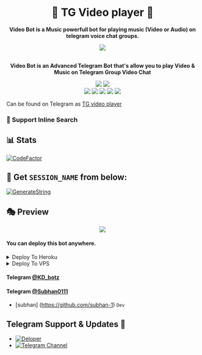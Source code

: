 <h1 align = "center"> 🎵 TG Video player 🎵 </h1>

<p align="center"><b> Video Bot is a Music powerfull bot for playing music (Video or Audio) on telegram voice chat groups. </b></p>


<p align="center"><a href="https://t.me/lisaSupportChat"><img src="https://telegra.ph/file/d0a829e82b13c9d91c257.jpg"></a></p>
<p align="center">
    <br><b>Video Bot is an Advanced Telegram Bot that's allow you to play Video & Music on Telegram Group Video Chat</b><br>
</p>
<p align="center">
    <a href="https://www.python.org/" alt="made-with-python"> <img src="https://img.shields.io/badge/Made%20with-Python-black.svg?style=flat-square&logo=python&logoColor=blue&color=red" /></a>
    <a href="https://github.com/Subhan-1/TG-video-player/graphs/commit-activity" alt="Maintenance"> <img src="https://img.shields.io/badge/Maintained%3F-yes-red.svg?style=flat-square" /></a>
    <a https://github.com/Subhan-1/TG-video-player <img src="https://img.shields.io/codacy/grade/a723cb464d5a4d25be3152b5d71de82d?color=red&logo=codacy&style=flat-square" alt="Codacy" /></a><br>
    <a href="https://github.com/Subhan-1/TG-video-player "> <img src="https://img.shields.io/github/repo-size/Rishabhbhan4/video-Bot?color=red&logo=github&logoColor=blue&style=flat-square" /></a>
    <a href="https://github.com/Subhan-1/TG-video-player/commits/main"> <img src="https://img.shields.io/github/last-commit/Subhan-1/TG-video-player?color=red&logo=github&logoColor=blue&style=flat-square" /></a>
    <a href="https://github.com/Subhan-1/TG-video-player/issues"> <img src="https://img.shields.io/github/issues/Subhan-1/TG-video-player?color=red&logo=github&logoColor=blue&style=flat-square" /></a>
    <a href="https://github.com/Subhan-1/TG-video-player/network/members"> <img src="https://img.shields.io/github/forks/Subhan-1/TG-video-player?color=red&logo=github&logoColor=blue&style=flat-square" /></a>  
    <a href="https://github.com/Subhan-1/TG-video-player/network/members"> <img src="https://img.shields.io/github/stars/Subhan-1/TG-video-player?color=red&logo=github&logoColor=blue&style=flat-square" /></a>  
</p>

Can be found on Telegram as [TG video player](https://t.me/video_player_KDbot)</br>

### 🔎 Support Inline Search

## 📊 Stats
[![CodeFactor](https://www.codefactor.io/repository/github/subhan-1/TG-video-player/badge)](https://www.codefactor.io/repository/github/subhan-1/TG-video-player)

## 🧪 Get `SESSION_NAME` from below:

 [![GenerateString](https://te.legra.ph/file/e63dc76bc56a39f3383ab.jpg)](https://replit.com/@Rishabhbhan5/Rishabh-String-Session#main.py)


## 🎭 Preview
<p align="center">
  <img src="https://telegra.ph/file/a9779821deeaa18b7bf10.jpg">
</p>

#### You can deploy this bot anywhere.

<details><summary>Deploy To Heroku</summary>
<p>
<br>
<a href="https://heroku.com/deploy?template=https://github.com/Subhan-1/TG-video-player">
  <img src="https://www.herokucdn.com/deploy/button.svg" alt="Deploy">
</a>
</p>
</details>


<details><summary>Deploy To VPS</summary>
<p>
<pre>
sudo apt update && apt upgrade -y
sudo apt install git curl python3-pip ffmpeg -y
pip3 install -U pip
curl -sL https://deb.nodesource.com/setup_16.x | bash -
sudo apt-get install -y nodejs
npm i -g npm
git clone https://github.com/subhan-1/TG-video-player # clone the repo.
cd video-Bot
pip3 install -U -r requirements.txt
cp example.env .env # use vim to edit ENVs
vim .env # fill up the ENVs (Steps: press i to enter in insert mode then edit the file. Press Esc to exit the editing mode then type :wq! and press Enter key to save the file).
python3 main.py # run the bot.

# continue the host with screen or anything else, thanks for reading.
</pre>
</p>
</details>

#### Telegram [@KD_botz](https://t.me/KD_Botz)
#### Telegram [@Subhan0111](https://t.me/Subhan0111)

- [subhan] (https://github.com/subhan-1) ``Dev``

## Telegram Support & Updates 🏢
- [![Deloper](https://img.shields.io/badge/Developer-brightgreen)](https://t.me/Subhan011)
- [![Telegram Channel](https://img.shields.io/badge/Telegram-Channel-brightgreen)](https://t.me/kd_botz)
